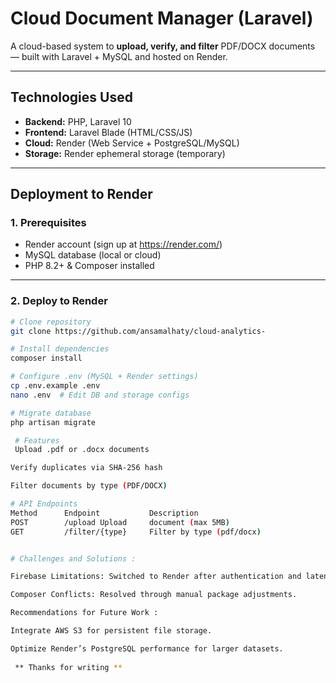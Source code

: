 #  Cloud Document Manager (Laravel)

A cloud-based system to **upload, verify, and filter** PDF/DOCX documents — built with Laravel + MySQL and hosted on Render.

---

##  Technologies Used

- **Backend:** PHP, Laravel 10
- **Frontend:** Laravel Blade (HTML/CSS/JS)
- **Cloud:** Render (Web Service + PostgreSQL/MySQL)
- **Storage:** Render ephemeral storage (temporary)

---

## Deployment to Render

### 1.  Prerequisites

- Render account (sign up at https://render.com/)
- MySQL database (local or cloud)
- PHP 8.2+ & Composer installed

---

### 2.  Deploy to Render

```bash
# Clone repository
git clone https://github.com/ansamalhaty/cloud-analytics-

# Install dependencies
composer install

# Configure .env (MySQL + Render settings)
cp .env.example .env
nano .env  # Edit DB and storage configs

# Migrate database
php artisan migrate

 # Features
 Upload .pdf or .docx documents

Verify duplicates via SHA-256 hash

Filter documents by type (PDF/DOCX)

# API Endpoints
Method  	Endpoint	       Description
POST	    /upload	Upload     document (max 5MB)
GET	        /filter/{type}	   Filter by type (pdf/docx)


# Challenges and Solutions :

Firebase Limitations: Switched to Render after authentication and latency issues.

Composer Conflicts: Resolved through manual package adjustments.

Recommendations for Future Work :

Integrate AWS S3 for persistent file storage.

Optimize Render’s PostgreSQL performance for larger datasets.
 
 ** Thanks for writing **  

